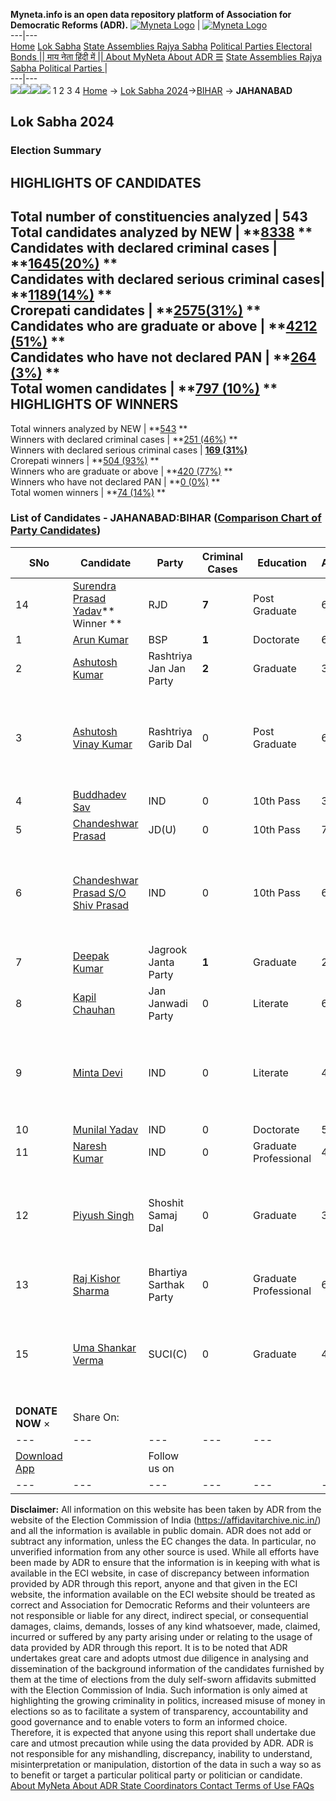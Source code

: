 **Myneta.info is an open data repository platform of Association for Democratic Reforms (ADR).**
[![Myneta Logo](https://www.myneta.info/lib/img/myneta-logo.png)](https://www.myneta.info/) | [![Myneta Logo](https://www.myneta.info/lib/img/adr-logo.png)](https://adrindia.org)  
---|---  
[Home](https://www.myneta.info/) [Lok Sabha](https://www.myneta.info/#ls "Lok Sabha") [ State Assemblies ](https://www.myneta.info/#sa "State Assemblies") [Rajya Sabha](https://www.myneta.info/#rs "Rajya Sabha") [Political Parties ](https://www.myneta.info/party "Political Parties") [ Electoral Bonds ](https://www.myneta.info/electoral_bonds "Electoral Bonds") [ || माय नेता हिंदी में || ](https://translate.google.co.in/translate?prev=hp&hl=en&js=y&u=www.myneta.info&sl=en&tl=hi&history_state0=) [ About MyNeta ](https://adrindia.org/content/about-myneta) [ About ADR ](https://adrindia.org/about-adr/who-we-are) [☰](javascript:void\(0\))
[ State Assemblies ](https://www.myneta.info/#sa "State Assemblies") [ Rajya Sabha ](https://www.myneta.info/#rs "Rajya Sabha") [ Political Parties ](https://www.myneta.info/party "Political Parties")
|   
---|---  
![](https://www.myneta.info/lib/img/banner/banner-1.png)![](https://www.myneta.info/lib/img/banner/banner-2.png)![](https://www.myneta.info/lib/img/banner/banner-3.png)![](https://www.myneta.info/lib/img/banner/banner-4.png)
1  2  3  4 
[Home](https://www.myneta.info/) → [Lok Sabha 2024](https://www.myneta.info/LokSabha2024/)→[BIHAR](https://www.myneta.info/LokSabha2024/index.php?action=show_constituencies&state_id=5) → **JAHANABAD**
### 
## Lok Sabha 2024
###  Election Summary 
HIGHLIGHTS OF CANDIDATES  
---  
Total number of constituencies analyzed |  543   
Total candidates analyzed by NEW | **[8338](https://www.myneta.info/LokSabha2024/index.php?action=summary&subAction=candidates_analyzed&sort=candidate#summary) **  
Candidates with declared criminal cases | **[1645(20%)](https://www.myneta.info/LokSabha2024/index.php?action=summary&subAction=crime&sort=candidate#summary) **  
Candidates with declared serious criminal cases| **[1189(14%)](https://www.myneta.info/LokSabha2024/index.php?action=summary&subAction=serious_crime&sort=candidate#summary) **  
Crorepati candidates | **[2575(31%)](https://www.myneta.info/LokSabha2024/index.php?action=summary&subAction=crorepati&sort=candidate#summary) **  
Candidates who are graduate or above | **[4212 (51%)](https://www.myneta.info/LokSabha2024/index.php?action=summary&subAction=education&sort=candidate#summary) **  
Candidates who have not declared PAN | **[264 (3%)](https://www.myneta.info/LokSabha2024/index.php?action=summary&subAction=without_pan&sort=candidate#summary) **  
Total women candidates | **[797 (10%)](https://www.myneta.info/LokSabha2024/index.php?action=summary&subAction=women_candidate&sort=candidate#summary) **  
HIGHLIGHTS OF WINNERS  
---  
Total winners analyzed by NEW | **[543](https://www.myneta.info/LokSabha2024/index.php?action=summary&subAction=winner_analyzed&sort=candidate#summary) **  
Winners with declared criminal cases | **[251 (46%)](https://www.myneta.info/LokSabha2024/index.php?action=summary&subAction=winner_crime&sort=candidate#summary) **  
Winners with declared serious criminal cases | **[169 (31%)](https://www.myneta.info/LokSabha2024/index.php?action=summary&subAction=winner_serious_crime&sort=candidate#summary)**  
Crorepati winners | **[504 (93%)](https://www.myneta.info/LokSabha2024/index.php?action=summary&subAction=winner_crorepati&sort=candidate#summary) **  
Winners who are graduate or above | **[420 (77%)](https://www.myneta.info/LokSabha2024/index.php?action=summary&subAction=winner_education&sort=candidate#summary) **  
Winners who have not declared PAN | **[0 (0%)](https://www.myneta.info/LokSabha2024/index.php?action=summary&subAction=winner_without_pan&sort=candidate#summary) **  
Total women winners | **[74 (14%)](https://www.myneta.info/LokSabha2024/index.php?action=summary&subAction=winner_women&sort=candidate#summary) **  
### List of Candidates - JAHANABAD:BIHAR ([Comparison Chart of Party Candidates](https://www.myneta.info/LokSabha2024/comparisonchart.php?constituency_id=86))
SNo | Candidate| Party| Criminal Cases| Education| Age| Total Assets| Liabilities  
---|---|---|---|---|---|---|---  
14  | [Surendra Prasad Yadav](https://www.myneta.info/LokSabha2024/candidate.php?candidate_id=9601)** Winner ** | RJD | **7** | Post Graduate| 65 | Rs 13,87,54,448 ~ 13 Crore+ | Rs 0 ~   
1  | [Arun Kumar](https://www.myneta.info/LokSabha2024/candidate.php?candidate_id=9590) | BSP | **1** | Doctorate| 65 | Rs 9,90,21,663 ~ 9 Crore+ | Rs 9,00,000 ~ 9 Lacs+  
2  | [Ashutosh Kumar](https://www.myneta.info/LokSabha2024/candidate.php?candidate_id=9591) | Rashtriya Jan Jan Party | **2** | Graduate| 36 | Rs 1,13,10,738 ~ 1 Crore+ | Rs 9,00,000 ~ 9 Lacs+  
3  | [Ashutosh Vinay Kumar](https://www.myneta.info/LokSabha2024/candidate.php?candidate_id=9596) | Rashtriya Garib Dal | 0 | Post Graduate| 61 | ![](https://myneta.info/image_v2.php?myneta_folder=LokSabha2024&candidate_id=9596&col=ta) | ![](https://myneta.info/image_v2.php?myneta_folder=LokSabha2024&candidate_id=9596&col=lia)  
4  | [Buddhadev Sav](https://www.myneta.info/LokSabha2024/candidate.php?candidate_id=9595) | IND | 0 | 10th Pass| 39 | Rs 34,50,500 ~ 34 Lacs+ | Rs 0 ~   
5  | [Chandeshwar Prasad](https://www.myneta.info/LokSabha2024/candidate.php?candidate_id=9599) | JD(U) | 0 | 10th Pass| 72 | Rs 14,46,82,826 ~ 14 Crore+ | Rs 0 ~   
6  | [Chandeshwar Prasad S/O Shiv Prasad](https://www.myneta.info/LokSabha2024/candidate.php?candidate_id=9588) | IND | 0 | 10th Pass| 63 | ![](https://myneta.info/image_v2.php?myneta_folder=LokSabha2024&candidate_id=9588&col=ta) | ![](https://myneta.info/image_v2.php?myneta_folder=LokSabha2024&candidate_id=9588&col=lia)  
7  | [Deepak Kumar](https://www.myneta.info/LokSabha2024/candidate.php?candidate_id=9597) | Jagrook Janta Party | **1** | Graduate| 26 | Rs 1,74,89,137 ~ 1 Crore+ | Rs 29,32,060 ~ 29 Lacs+  
8  | [Kapil Chauhan](https://www.myneta.info/LokSabha2024/candidate.php?candidate_id=9592) | Jan Janwadi Party | 0 | Literate| 67 | Rs 61,69,500 ~ 61 Lacs+ | Rs 0 ~   
9  | [Minta Devi](https://www.myneta.info/LokSabha2024/candidate.php?candidate_id=9602) | IND | 0 | Literate| 46 | ![](https://myneta.info/image_v2.php?myneta_folder=LokSabha2024&candidate_id=9602&col=ta) | ![](https://myneta.info/image_v2.php?myneta_folder=LokSabha2024&candidate_id=9602&col=lia)  
10  | [Munilal Yadav](https://www.myneta.info/LokSabha2024/candidate.php?candidate_id=9589) | IND | 0 | Doctorate| 57 | Rs 60,47,937 ~ 60 Lacs+ | Rs 3,54,559 ~ 3 Lacs+  
11  | [Naresh Kumar](https://www.myneta.info/LokSabha2024/candidate.php?candidate_id=9594) | IND | 0 | Graduate Professional| 44 | Rs 32,51,000 ~ 32 Lacs+ | Rs 0 ~   
12  | [Piyush Singh](https://www.myneta.info/LokSabha2024/candidate.php?candidate_id=9593) | Shoshit Samaj Dal | 0 | Graduate| 34 | ![](https://myneta.info/image_v2.php?myneta_folder=LokSabha2024&candidate_id=9593&col=ta) | ![](https://myneta.info/image_v2.php?myneta_folder=LokSabha2024&candidate_id=9593&col=lia)  
13  | [Raj Kishor Sharma](https://www.myneta.info/LokSabha2024/candidate.php?candidate_id=9600) | Bhartiya Sarthak Party | 0 | Graduate Professional| 63 | Rs 61,47,463 ~ 61 Lacs+ | Rs 12,94,000 ~ 12 Lacs+  
15  | [Uma Shankar Verma](https://www.myneta.info/LokSabha2024/candidate.php?candidate_id=9598) | SUCI(C) | 0 | Graduate| 44 | ![](https://myneta.info/image_v2.php?myneta_folder=LokSabha2024&candidate_id=9598&col=ta) | ![](https://myneta.info/image_v2.php?myneta_folder=LokSabha2024&candidate_id=9598&col=lia)  
|  **DONATE NOW** × |  Share On:  | [](https://api.whatsapp.com/send?text=https%3A%2F%2Fmyneta.info%2Fpunjab2022%2Findex.php%3Faction%3Dshow_constituencies%26state_id%3D19) | [](https://www.facebook.com/sharer/sharer.php?u=https%3A%2F%2Fmyneta.info%2Fpunjab2022%2Findex.php%3Faction%3Dshow_constituencies%26state_id%3D19) | [](https://twitter.com/share?url=https%3A%2F%2Fmyneta.info%2Fpunjab2022%2Findex.php%3Faction%3Dshow_constituencies%26state_id%3D19)  
---|---|---|---|---  
| [ Download App ](https://play.google.com/store/apps/details?id=com.webrosoft.myneta1&pcampaignid=pcampaignidMKT-Other-global-all-co-prtnr-py-PartBadge-Mar2515-1) | [](https://play.google.com/store/apps/details?id=com.webrosoft.myneta1&pcampaignid=pcampaignidMKT-Other-global-all-co-prtnr-py-PartBadge-Mar2515-1) |  Follow us on  | [](https://www.facebook.com/adrindia.org/) | [](https://twitter.com/adrspeaks) | [](https://groups.google.com/g/national-election-watch?hl=en&pli=1) | [](https://www.instagram.com/adrspeaks/) | [](https://www.youtube.com/user/adrspeaks) | [](https://sharechat.com/profile/adrspeaks)  
---|---|---|---|---|---|---|---|---  
**Disclaimer:** All information on this website has been taken by ADR from the website of the Election Commission of India (https://affidavitarchive.nic.in/) and all the information is available in public domain. ADR does not add or subtract any information, unless the EC changes the data. In particular, no unverified information from any other source is used. While all efforts have been made by ADR to ensure that the information is in keeping with what is available in the ECI website, in case of discrepancy between information provided by ADR through this report, anyone and that given in the ECI website, the information available on the ECI website should be treated as correct and Association for Democratic Reforms and their volunteers are not responsible or liable for any direct, indirect special, or consequential damages, claims, demands, losses of any kind whatsoever, made, claimed, incurred or suffered by any party arising under or relating to the usage of data provided by ADR through this report. It is to be noted that ADR undertakes great care and adopts utmost due diligence in analysing and dissemination of the background information of the candidates furnished by them at the time of elections from the duly self-sworn affidavits submitted with the Election Commission of India. Such information is only aimed at highlighting the growing criminality in politics, increased misuse of money in elections so as to facilitate a system of transparency, accountability and good governance and to enable voters to form an informed choice. Therefore, it is expected that anyone using this report shall undertake due care and utmost precaution while using the data provided by ADR. ADR is not responsible for any mishandling, discrepancy, inability to understand, misinterpretation or manipulation, distortion of the data in such a way so as to benefit or target a particular political party or politician or candidate. 
[ About MyNeta ](https://adrindia.org/content/about-myneta) [ About ADR ](https://adrindia.org/about-adr/who-we-are) [ State Coordinators ](https://adrindia.org/about-adr/state-coordinators) [ Contact ](https://adrindia.org/contact-us) [ Terms of Use ](https://adrindia.org/content/adr-terms-use) [ FAQs ](https://adrindia.org/content/faqs)
